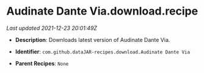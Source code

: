 # Audinate Dante Via.download.recipe

_Last updated 2021-12-23 20:01:49Z_

- **Description**: Downloads latest version of Audinate Dante Via.

- **Identifier**: `com.github.dataJAR-recipes.download.Audinate Dante Via`

- **Parent Recipes**: `None`
